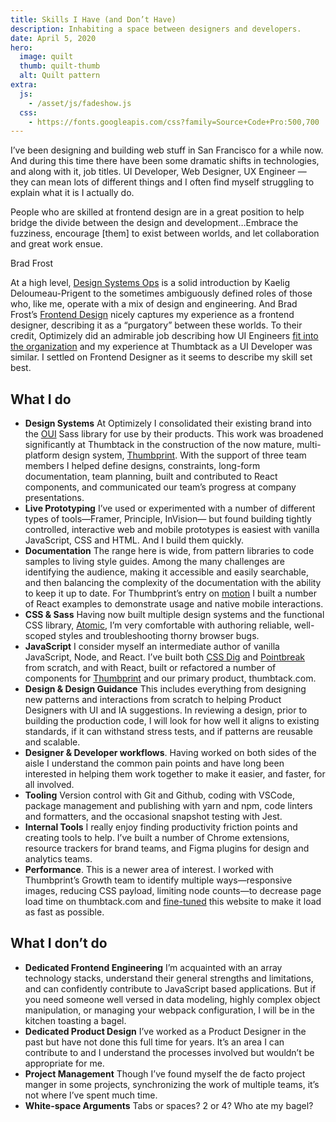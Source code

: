 ```yaml
---
title: Skills I Have (and Don’t Have)
description: Inhabiting a space between designers and developers.
date: April 5, 2020
hero:
  image: quilt
  thumb: quilt-thumb
  alt: Quilt pattern
extra:
  js:
    - /asset/js/fadeshow.js
  css:
    - https://fonts.googleapis.com/css?family=Source+Code+Pro:500,700
---
```


I’ve been designing and building web stuff in San Francisco for a while now. And during this time there have been some dramatic shifts in technologies, and along with it, job titles. UI Developer, Web Designer, UX Engineer — they can mean lots of different things and I often find myself struggling to explain what it is I actually do.

<div class="pullquote">
<p>People who are skilled at frontend design are in a great position to help bridge the divide between the design and development&hellip;Embrace the fuzziness, encourage [them] to exist between worlds, and let collaboration and great work ensue.</p> <span class="credit">Brad Frost</span>
</div>

At a high level, <a href="https://medium.com/@kaelig/introducing-design-systems-ops-7f34c4561ba7">Design Systems Ops</a> is a solid introduction by Kaelig Deloumeau-Prigent to the sometimes ambiguously defined roles of those who, like me, operate with a mix of design and engineering. And Brad Frost’s <a href="https://bradfrost.com/blog/post/frontend-design/">Frontend Design</a> nicely captures my experience as a frontend designer, describing it as a “purgatory” between these worlds. To their credit, Optimizely did an admirable job describing how UI Engineers [fit into the organization](https://medium.com/design-optimizely/the-structure-of-optimizely-s-design-team-97e5eb3ed712#.380ngg4ou) and my experience at Thumbtack as a UI Developer was similar. I settled on Frontend Designer as it seems to describe my skill set best.

## What I do

- **Design Systems** At Optimizely I consolidated their existing brand into the [OUI](https://css-tricks.com/optimizelys-ui-library-oui-1-of-2/) Sass library for use by their products. This work was broadened significantly at Thumbtack in the construction of the now mature, multi-platform design system, [Thumbprint](https://thumbprint.design/). With the support of three team members I helped define designs, constraints, long-form documentation, team planning, built and contributed to React components, and communicated our team’s progress at company presentations.
- **Live Prototyping** I’ve used or experimented with a number of different types of tools—Framer, Principle, InVision— but found building tightly controlled, interactive web and mobile prototypes is easiest with vanilla JavaScript, CSS and HTML. And I build them quickly.
- **Documentation** The range here is wide, from pattern libraries to code samples to living style guides. Among the many challenges are identifying the audience, making it accessible and easily searchable, and then balancing the complexity of the documentation with the ability to keep it up to date. For Thumbprint’s entry on [motion](https://thumbprint.design/guide/product/motion/) I built a number of React examples to demonstrate usage and native mobile interactions.
- **CSS & Sass** Having now built multiple design systems and the functional CSS library, [Atomic](https://thumbprint.design/atomic/), I’m very comfortable with authoring reliable, well-scoped styles and troubleshooting thorny browser bugs.
- **JavaScript** I consider myself an intermediate author of vanilla JavaScript, Node, and React. I’ve built both [CSS Dig](https://chrome.google.com/webstore/detail/css-dig/lpnhmlhomomelfkcjnkcacofhmggjmco?hl=en) and [Pointbreak](https://chrome.google.com/webstore/detail/pointbreak/cokghbfmenpjjpgbiojoohglhbljlbha?hl=en) from scratch, and with React, built or refactored a number of components for [Thumbprint](https://thumbprint.design/) and our primary product, thumbtack.com.
- **Design & Design Guidance** This includes everything from designing new patterns and interactions from scratch to helping Product Designers with UI and IA suggestions. In reviewing a design, prior to building the production code, I will look for how well it aligns to existing standards, if it can withstand stress tests, and if patterns are reusable and scalable.
- **Designer & Developer workflows**. Having worked on both sides of the aisle I understand the common pain points and have long been interested in helping them work together to make it easier, and faster, for all involved.
- **Tooling** Version control with Git and Github, coding with VSCode, package management and publishing with yarn and npm, code linters and formatters, and the occasional snapshot testing with Jest.
- **Internal Tools** I really enjoy finding productivity friction points and creating tools to help. I’ve built a number of Chrome extensions, resource trackers for brand teams, and Figma plugins for design and analytics teams.
- **Performance**. This is a newer area of interest. I worked with Thumbprint’s Growth team to identify multiple ways—responsive images, reducing CSS payload, limiting node counts—to decrease page load time on thumbtack.com and [fine-tuned](/write/building-genoni-dev.html#client-side) this website to make it load as fast as possible.

## What I don’t do

- **Dedicated Frontend Engineering** I’m acquainted with an array technology stacks, understand their general strengths and limitations, and can confidently contribute to JavaScript based applications. But if you need someone well versed in data modeling, highly complex object manipulation, or managing your webpack configuration, I will be in the kitchen toasting a bagel.
- **Dedicated Product Design** I’ve worked as a Product Designer in the past but have not done this full time for years. It’s an area I can contribute to and I understand the processes involved but wouldn’t be appropriate for me.
- **Project Management** Though I’ve found myself the de facto project manger in some projects, synchronizing the work of multiple teams, it’s not where I’ve spent much time.
- **White-space Arguments** Tabs or spaces? 2 or 4? Who ate my bagel?
